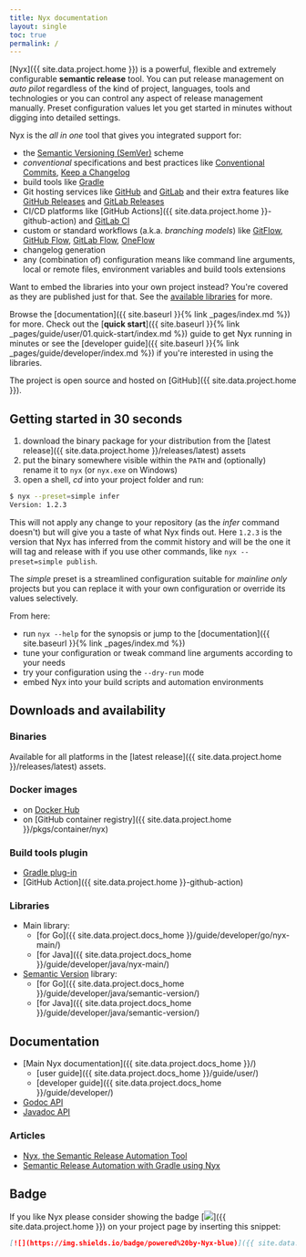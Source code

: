 ```yaml
---
title: Nyx documentation
layout: single
toc: true
permalink: /
---
```


[Nyx]({{ site.data.project.home }}) is a powerful, flexible and extremely configurable **semantic release** tool. You can put release management on *auto pilot* regardless of the kind of project, languages, tools and technologies or you can control any aspect of release management manually. Preset configuration values let you get started in minutes without digging into detailed settings.

Nyx is the *all in one* tool that gives you integrated support for:

* the [Semantic Versioning (SemVer)](https://semver.org/) scheme
* *conventional* specifications and best practices like [Conventional Commits](https://www.conventionalcommits.org/), [Keep a Changelog](https://keepachangelog.com/)
* build tools like [Gradle](https://gradle.org/)
* Git hosting services like [GitHub](https://github.com/) and [GitLab](https://gitlab.com/) and their extra features like [GitHub Releases](https://docs.github.com/en/github/administering-a-repository/about-releases) and [GitLab Releases](https://docs.gitlab.com/ee/user/project/releases/)
* CI/CD platforms like [GitHub Actions]({{ site.data.project.home }}-github-action) and [GitLab CI](https://docs.gitlab.com/ee/ci/)
* custom or standard workflows (a.k.a. *branching models*) like [GitFlow](https://nvie.com/posts/a-successful-git-branching-model/), [GitHub Flow](https://help.github.com/en/github/collaborating-with-issues-and-pull-requests/github-flow), [GitLab Flow](https://docs.gitlab.com/ee/topics/gitlab_flow.html), [OneFlow](https://www.endoflineblog.com/oneflow-a-git-branching-model-and-workflow)
* changelog generation
* any (combination of) configuration means like command line arguments, local or remote files, environment variables and build tools extensions

Want to embed the libraries into your own project instead? You're covered as they are published just for that. See the [available libraries](#libraries) for more.

Browse the [documentation]({{ site.baseurl }}{% link _pages/index.md %}) for more. Check out the [**quick start**]({{ site.baseurl }}{% link _pages/guide/user/01.quick-start/index.md %}) guide to get Nyx running in minutes or see the [developer guide]({{ site.baseurl }}{% link _pages/guide/developer/index.md %}) if you're interested in using the libraries.

The project is open source and hosted on [GitHub]({{ site.data.project.home }}).

## Getting started in 30 seconds

1. download the binary package for your distribution from the [latest release]({{ site.data.project.home }}/releases/latest) assets
2. put the binary somewhere visible within the `PATH` and (optionally) rename it to `nyx` (or `nyx.exe` on Windows)
3. open a shell, *cd* into your project folder and run:

```bash
$ nyx --preset=simple infer
Version: 1.2.3
```

This will not apply any change to your repository (as the *infer* command doesn't) but will give you a taste of what Nyx finds out. Here `1.2.3` is the version that Nyx has inferred from the commit history and will be the one it will tag and release with if you use other commands, like `nyx --preset=simple publish`.

The *simple* preset is a streamlined configuration suitable for *mainline only* projects but you can replace it with your own configuration or override its values selectively.

From here:

* run `nyx --help` for the synopsis or jump to the [documentation]({{ site.baseurl }}{% link _pages/index.md %})
* tune your configuration or tweak command line arguments according to your needs
* try your configuration using the `--dry-run` mode
* embed Nyx into your build scripts and automation environments

## Downloads and availability

### Binaries

Available for all platforms in the [latest release]({{ site.data.project.home }}/releases/latest) assets.

### Docker images

* on [Docker Hub](https://hub.docker.com/repository/docker/mooltiverse/nyx)
* on [GitHub container registry]({{ site.data.project.home }}/pkgs/container/nyx)

### Build tools plugin

* [Gradle plug-in](https://plugins.gradle.org/plugin/com.mooltiverse.oss.nyx)
* [GitHub Action]({{ site.data.project.home }}-github-action)

### Libraries

* Main library:
  * [for Go]({{ site.data.project.docs_home }}/guide/developer/go/nyx-main/)
  * [for Java]({{ site.data.project.docs_home }}/guide/developer/java/nyx-main/)
* [Semantic Version](https://semver.org/) library:
  * [for Go]({{ site.data.project.docs_home }}/guide/developer/java/semantic-version/)
  * [for Java]({{ site.data.project.docs_home }}/guide/developer/java/semantic-version/)

## Documentation

* [Main Nyx documentation]({{ site.data.project.docs_home }}/)
  * [user guide]({{ site.data.project.docs_home }}/guide/user/)
  * [developer guide]({{ site.data.project.docs_home }}/guide/developer/)
* [Godoc API](https://godocs.io/github.com/mooltiverse/nyx/src/go/nyx)
* [Javadoc API](https://javadoc.io/doc/com.mooltiverse.oss.nyx/java)
  
### Articles

* [Nyx, the Semantic Release Automation Tool](https://levelup.gitconnected.com/nyx-the-semantic-release-automation-tool-4e2dfa949f38)
* [Semantic Release Automation with Gradle using Nyx](https://levelup.gitconnected.com/semantic-release-automation-with-gradle-using-nyx-ba345235a365)

## Badge

If you like Nyx please consider showing the badge [![](https://img.shields.io/badge/powered%20by-Nyx-blue)]({{ site.data.project.home }}) on your project page by inserting this snippet:

```md
[![](https://img.shields.io/badge/powered%20by-Nyx-blue)]({{ site.data.project.home }})
```
